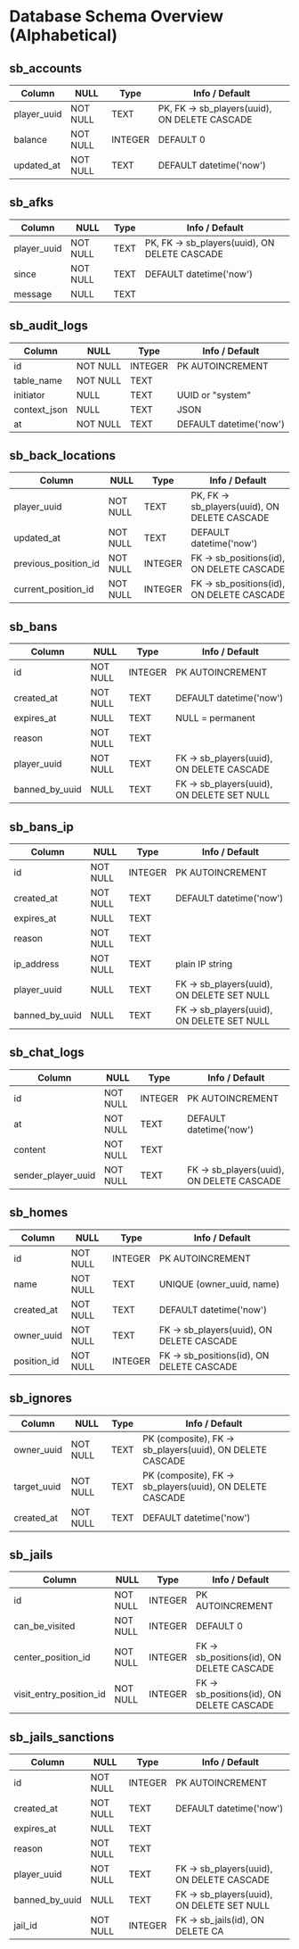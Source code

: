 # Database Schema Overview (Alphabetical)

## sb_accounts
| Column | NULL | Type | Info / Default |
|--------|------|------|----------------|
| player_uuid | NOT NULL | TEXT | PK, FK → sb_players(uuid), ON DELETE CASCADE |
| balance | NOT NULL | INTEGER | DEFAULT 0 |
| updated_at | NOT NULL | TEXT | DEFAULT datetime('now') |

## sb_afks
| Column | NULL | Type | Info / Default |
|--------|------|------|----------------|
| player_uuid | NOT NULL | TEXT | PK, FK → sb_players(uuid), ON DELETE CASCADE |
| since | NOT NULL | TEXT | DEFAULT datetime('now') |
| message | NULL | TEXT |  |

## sb_audit_logs
| Column | NULL | Type | Info / Default |
|--------|------|------|----------------|
| id | NOT NULL | INTEGER | PK AUTOINCREMENT |
| table_name | NOT NULL | TEXT |  |
| initiator | NULL | TEXT | UUID or "system" |
| context_json | NULL | TEXT | JSON |
| at | NOT NULL | TEXT | DEFAULT datetime('now') |

## sb_back_locations
| Column | NULL | Type | Info / Default |
|--------|------|------|----------------|
| player_uuid | NOT NULL | TEXT | PK, FK → sb_players(uuid), ON DELETE CASCADE |
| updated_at | NOT NULL | TEXT | DEFAULT datetime('now') |
| previous_position_id | NOT NULL | INTEGER | FK → sb_positions(id), ON DELETE CASCADE |
| current_position_id | NOT NULL | INTEGER | FK → sb_positions(id), ON DELETE CASCADE |

## sb_bans
| Column | NULL | Type | Info / Default |
|--------|------|------|----------------|
| id | NOT NULL | INTEGER | PK AUTOINCREMENT |
| created_at | NOT NULL | TEXT | DEFAULT datetime('now') |
| expires_at | NULL | TEXT | NULL = permanent |
| reason | NOT NULL | TEXT |  |
| player_uuid | NOT NULL | TEXT | FK → sb_players(uuid), ON DELETE CASCADE |
| banned_by_uuid | NULL | TEXT | FK → sb_players(uuid), ON DELETE SET NULL |

## sb_bans_ip
| Column | NULL | Type | Info / Default |
|--------|------|------|----------------|
| id | NOT NULL | INTEGER | PK AUTOINCREMENT |
| created_at | NOT NULL | TEXT | DEFAULT datetime('now') |
| expires_at | NULL | TEXT |  |
| reason | NOT NULL | TEXT |  |
| ip_address | NOT NULL | TEXT | plain IP string |
| player_uuid | NULL | TEXT | FK → sb_players(uuid), ON DELETE SET NULL |
| banned_by_uuid | NULL | TEXT | FK → sb_players(uuid), ON DELETE SET NULL |

## sb_chat_logs
| Column | NULL | Type | Info / Default |
|--------|------|------|----------------|
| id | NOT NULL | INTEGER | PK AUTOINCREMENT |
| at | NOT NULL | TEXT | DEFAULT datetime('now') |
| content | NOT NULL | TEXT |  |
| sender_player_uuid | NOT NULL | TEXT | FK → sb_players(uuid), ON DELETE CASCADE |

## sb_homes
| Column | NULL | Type | Info / Default |
|--------|------|------|----------------|
| id | NOT NULL | INTEGER | PK AUTOINCREMENT |
| name | NOT NULL | TEXT | UNIQUE (owner_uuid, name) |
| created_at | NOT NULL | TEXT | DEFAULT datetime('now') |
| owner_uuid | NOT NULL | TEXT | FK → sb_players(uuid), ON DELETE CASCADE |
| position_id | NOT NULL | INTEGER | FK → sb_positions(id), ON DELETE CASCADE |

## sb_ignores
| Column | NULL | Type | Info / Default |
|--------|------|------|----------------|
| owner_uuid | NOT NULL | TEXT | PK (composite), FK → sb_players(uuid), ON DELETE CASCADE |
| target_uuid | NOT NULL | TEXT | PK (composite), FK → sb_players(uuid), ON DELETE CASCADE |
| created_at | NOT NULL | TEXT | DEFAULT datetime('now') |

## sb_jails
| Column | NULL | Type | Info / Default |
|--------|------|------|----------------|
| id | NOT NULL | INTEGER | PK AUTOINCREMENT |
| can_be_visited | NOT NULL | INTEGER | DEFAULT 0 |
| center_position_id | NOT NULL | INTEGER | FK → sb_positions(id), ON DELETE CASCADE |
| visit_entry_position_id | NOT NULL | INTEGER | FK → sb_positions(id), ON DELETE CASCADE |

## sb_jails_sanctions
| Column | NULL | Type | Info / Default |
|--------|------|------|----------------|
| id | NOT NULL | INTEGER | PK AUTOINCREMENT |
| created_at | NOT NULL | TEXT | DEFAULT datetime('now') |
| expires_at | NULL | TEXT |  |
| reason | NOT NULL | TEXT |  |
| player_uuid | NOT NULL | TEXT | FK → sb_players(uuid), ON DELETE CASCADE |
| banned_by_uuid | NULL | TEXT | FK → sb_players(uuid), ON DELETE SET NULL |
| jail_id | NOT NULL | INTEGER | FK → sb_jails(id), ON DELETE CA
